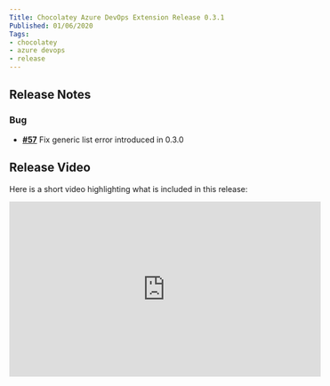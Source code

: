```yaml
---
Title: Chocolatey Azure DevOps Extension Release 0.3.1
Published: 01/06/2020
Tags:
- chocolatey
- azure devops
- release
---
```


## Release Notes

### Bug

- [__#57__](https://github.com/chocolatey-community/chocolatey-azuredevops/issues/57) Fix generic list error introduced in 0.3.0

## Release Video

Here is a short video highlighting what is included in this release:

<iframe width="560" height="315" src="https://www.youtube.com/embed/mRiVflVe9mU" frameborder="0" allow="accelerometer; autoplay; clipboard-write; encrypted-media; gyroscope; picture-in-picture" allowfullscreen></iframe>
